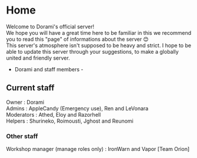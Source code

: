 # Home

Welcome to Dorami's official server!  
We hope you will have a great time here to be familiar in this we recommend you to read this "page" of informations about the server 😊  
This server's atmosphere isn't supposed to be heavy and strict. I hope to be able to update this server through your suggestions, to make a globally united and friendly server. 

* Dorami and staff members -

## Current staff 

Owner : Dorami  
Admins : AppleCandy \(Emergency use\), Ren and LeVonara  
Moderators : Athed, Eloy and Razorhell  
Helpers : Shurineko, Roimousti, Jghost and Reunomi 

### Other staff 

Workshop manager \(manage roles only\) : IronWarn and Vapor \[Team Orion\]  
  
  
  


